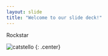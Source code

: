 ```yaml
---
layout: slide
title: "Welcome to our slide deck!"
---
```


Rockstar

![catstello](https://octodex.github.com/images/catstello.png)
{: .center}
